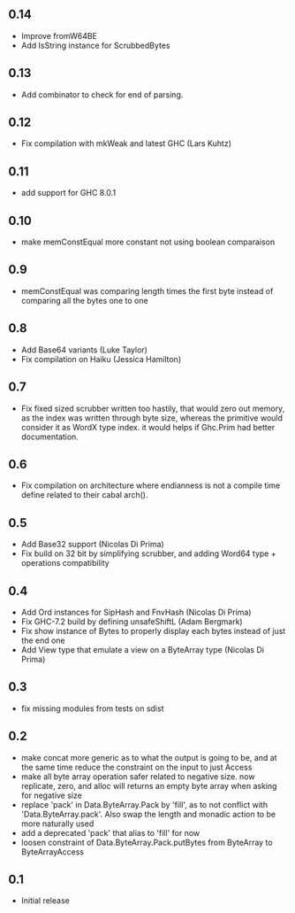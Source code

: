 ## 0.14

* Improve fromW64BE
* Add IsString instance for ScrubbedBytes

## 0.13

* Add combinator to check for end of parsing.

## 0.12

* Fix compilation with mkWeak and latest GHC (Lars Kuhtz)

## 0.11

* add support for GHC 8.0.1

## 0.10

* make memConstEqual more constant not using boolean comparaison

## 0.9

* memConstEqual was comparing length times the first byte instead of comparing all the bytes one to one

## 0.8

* Add Base64 variants (Luke Taylor)
* Fix compilation on Haiku (Jessica Hamilton)

## 0.7

* Fix fixed sized scrubber written too hastily, that would zero out memory, as the index
  was written through byte size, whereas the primitive would consider it as WordX type index.
  it would helps if Ghc.Prim had better documentation.

## 0.6

* Fix compilation on architecture where endianness is not a compile time define related
  to their cabal arch().

## 0.5

* Add Base32 support (Nicolas Di Prima)
* Fix build on 32 bit by simplifying scrubber, and adding Word64 type + operations compatibility

## 0.4

* Add Ord instances for SipHash and FnvHash (Nicolas Di Prima)
* Fix GHC-7.2 build by defining unsafeShiftL (Adam Bergmark)
* Fix show instance of Bytes to properly display each bytes instead of just the end one
* Add View type that emulate a view on a ByteArray type (Nicolas Di Prima)

## 0.3

* fix missing modules from tests on sdist

## 0.2

* make concat more generic as to what the output is going to be, and at the same
  time reduce the constraint on the input to just Access
* make all byte array operation safer related to negative size. now replicate, zero, and alloc will returns
  an empty byte array when asking for negative size
* replace 'pack' in Data.ByteArray.Pack by 'fill', as to not conflict with 'Data.ByteArray.pack'.
  Also swap the length and monadic action to be more naturally used
* add a deprecated 'pack' that alias to 'fill' for now
* loosen constraint of Data.ByteArray.Pack.putBytes from ByteArray to ByteArrayAccess

## 0.1

* Initial release
